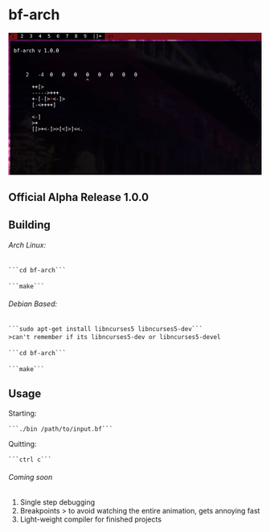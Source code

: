 # bf-arch

![src](https://github.com/WampiFlampi/source/blob/main/bf-crop.png)

## Official Alpha Release 1.0.0

## Building
  ###### Arch Linux:
    
    ```cd bf-arch```
    
    ```make```
    
  ###### Debian Based:
    
    ```sudo apt-get install libncurses5 libncurses5-dev```
    >can't remember if its libncurses5-dev or libncurses5-devel
    
    ```cd bf-arch```
    
    ```make```
    
## Usage
  Starting:
  
    ```./bin /path/to/input.bf```
    
  Quitting:
  
    ```ctrl c```
    
###### Coming soon

  1. Single step debugging
  2. Breakpoints
    > to avoid watching the entire animation, gets annoying fast
  3. Light-weight compiler for finished projects
